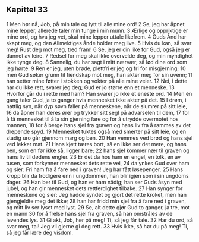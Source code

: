 ## Kapittel 33

1 Men hør nå, Job, på min tale og lytt til alle mine ord!
2 Se, jeg har åpnet mine lepper, allerede taler min tunge i min munn.
3 Ærlige og oppriktige er mine ord, og hva jeg vet, skal mine lepper uttale likefrem.
4 Guds Ånd har skapt meg, og den Allmektiges ånde holder meg live.
5 Hvis du kan, så svar meg! Rust deg mot meg, tred fram!
6 Se, jeg er din like for Gud, også jeg er dannet av leire.
7 Redsel for meg skal ikke overvelde deg, og min myndighet ikke tynge deg.
8 Sannelig, du har sagt i mitt nærvær, så lød dine ord som jeg hørte:
9 Ren er jeg, uten brøde, plettfri er jeg og fri for misgjerning;
10 men Gud søker grunn til fiendskap mot meg, han akter meg for sin uvenn;
11 han setter mine føtter i stokken og vokter på alle mine veier.
12 Nei, i dette har du ikke rett, svarer jeg deg; Gud er jo større enn et menneske.
13 Hvorfor går du i rette med ham? Han svarer jo ikke et eneste ord.
14 Men én gang taler Gud, ja to ganger hvis mennesket ikke akter på det.
15 I drøm, i nattlig syn, når dyp søvn faller på menneskene, når de slumrer på sitt leie,
16 da åpner han deres ører og trykker sitt segl på advarselen til dem,
17 for å få mennesket til å la sin gjerning fare og for å utrydde overmotet hos mannen,
18 for å berge hans sjel fra graven og hans liv fra å rammes av det drepende spyd.
19 Mennesket tuktes også med smerter på sitt leie, og en stadig uro går gjennom marg og ben.
20 Han vemmes ved brød og hans sjel ved lekker mat.
21 Hans kjøtt tæres bort, så en ikke ser det mere, og hans ben, som en før ikke så, ligger bare;
22 hans sjel kommer nær til graven og hans liv til dødens engler.
23 Er det da hos ham en engel, en tolk, en av tusen, som forkynner mennesket dets rette vei,
24 da ynkes Gud over ham og sier: Fri ham fra å fare ned i graven! Jeg har fått løsepenger.
25 Hans kropp blir da frodigere enn i ungdommen, han blir igjen som i sin ungdoms dager.
26 Han ber til Gud, og han er ham nådig; han ser Guds åsyn med jubel, og han gir mennesket dets rettferdighet tilbake.
27 Han synger for menneskene og sier: Jeg hadde syndet og gjort det rette kroket, men han gjengjeldte meg det ikke;
28 han har fridd min sjel fra å fare ned i graven, og mitt liv ser lyset med lyst.
29 Se, alt dette gjør Gud to ganger, ja tre, mot en mann
30 for å frelse hans sjel fra graven, så han omstråles av de levendes lys.
31 Gi akt, Job, hør på meg! Ti, så jeg får tale.
32 Har du ord, så svar meg, tal! Jeg vil gjerne gi deg rett.
33 Hvis ikke, så hør du på meg! Ti, så jeg får lære deg visdom.
